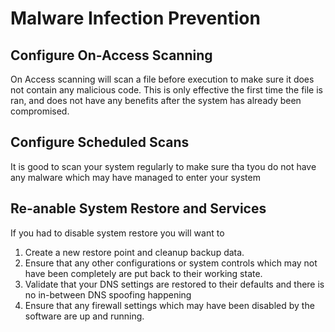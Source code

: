 # Malware Infection Prevention

## Configure On-Access Scanning

On Access scanning will scan a file before execution to make sure it does not contain any malicious code. This is only effective the first time the file is ran, and does not have any benefits after the system has already been compromised.

## Configure Scheduled Scans

It is good to scan your system regularly to make sure tha tyou do not have any malware which may have managed to enter your system

## Re-anable System Restore and Services

If you had to disable system restore you will want to

1. Create a new restore point and cleanup backup data.
2. Ensure that any other configurations or system controls which may not have been completely are put back to their working state.
3. Validate that your DNS settings are restored to their defaults and there is no in-between DNS spoofing happening
4. Ensure that any firewall settings which may have been disabled by the software are up and running.